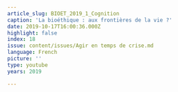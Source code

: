 ```yaml
---
article_slug: BIOET_2019_1_Cognition
caption: 'La bioéthique : aux frontières de la vie ?'
date: 2019-10-17T16:00:36.000Z
highlight: false
index: 18
issue: content/issues/Agir en temps de crise.md
language: French
picture: ''
type: youtube
years: 2019

---
```

